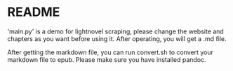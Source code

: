 # README

'main.py' is a demo for lightnovel scraping, please change the website and chapters as you want before using it. After operating, you will get a .md file.

After getting the markdown file, you can run convert.sh to convert your markdown file to epub. Please make sure you have installed pandoc.
